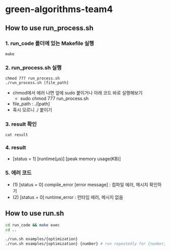 # green-algorithms-team4

## How to use run_process.sh

### 1. run_code 폴더에 있는 Makefile 실행
```shell
make
```

### 2. run_process.sh 실행
```shell
chmod 777 run_process.sh
./run_process.sh [file_path]
```
* chmod에서 에러 나면 앞에 sudo 붙이거나 아래 코드 바로 실행해보기
  * sudo chmod 777 run_process.sh
* file_path : ./[path]
* 혹시 모르니 ./ 붙이기

### 3. result 확인

```shell
cat result
```

### 4. result
* [status = 1] [runtime(μs)] [peak memory usage(KB)]

### 5. 에러 코드
* (1) [status = 0] compile_error [error message] : 컴파일 에러, 메시지 확인하기
* (2) [status = 0] runtime_error : 런타임 에러, 메시지 없음

## How to use run.sh

```bash
cd run_code && make exec
cd ..

./run.sh examples/{optimization}
./run.sh examples/{optimization} {number} # run repeatedly for {number} times
```
